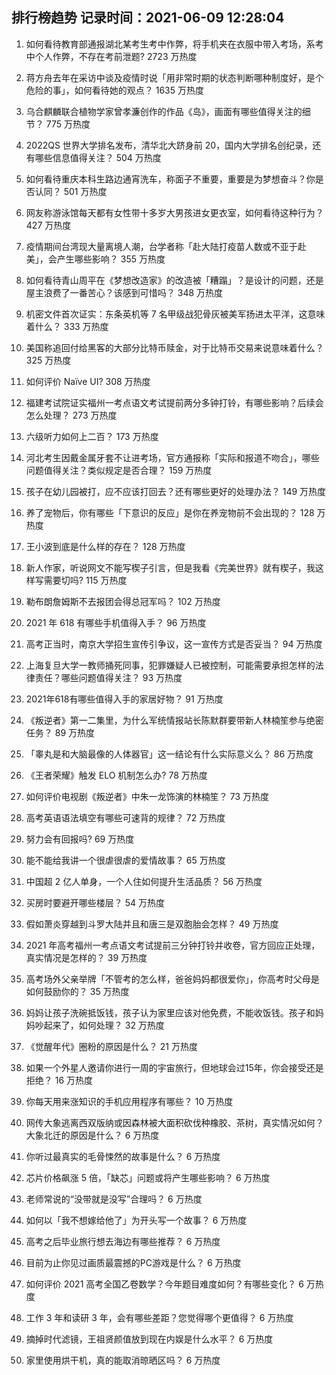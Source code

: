 
## 排行榜趋势 记录时间：2021-06-09 12:28:04
  
  1. 如何看待教育部通报湖北某考生考中作弊，将手机夹在衣服中带入考场，系考中个人作弊，不存在考前泄题? 2723 万热度
    
  2. 蒋方舟去年在采访中谈及疫情时说「用非常时期的状态判断哪种制度好，是个危险的事」，如何看待她的观点？ 1635 万热度
    
  3. 乌合麒麟联合植物学家曾孝濂创作的作品《岛》，画面有哪些值得关注的细节？ 775 万热度
    
  4. 2022QS 世界大学排名发布，清华北大跻身前 20，国内大学排名创纪录，还有哪些信息值得关注？ 504 万热度
    
  5. 如何看待重庆本科生路边通宵洗车，称面子不重要，重要是为梦想奋斗？你是否认同？ 501 万热度
    
  6. 网友称游泳馆每天都有女性带十多岁大男孩进女更衣室，如何看待这种行为？ 427 万热度
    
  7. 疫情期间台湾现大量离境人潮，台学者称「赴大陆打疫苗人数或不亚于赴美」，会产生哪些影响？ 355 万热度
    
  8. 如何看待青山周平在《梦想改造家》的改造被「糟蹋」？是设计的问题，还是屋主浪费了一番苦心？该感到可惜吗？ 348 万热度
    
  9. 机密文件首次证实：东条英机等 7 名甲级战犯骨灰被美军扬进太平洋，这意味着什么？ 333 万热度
    
  10. 美国称追回付给黑客的大部分比特币赎金，对于比特币交易来说意味着什么？ 325 万热度
    
  11. 如何评价 Naïve UI? 308 万热度
    
  12. 福建考试院证实福州一考点语文考试提前两分多钟打铃，有哪些影响？后续会怎么处理？ 273 万热度
    
  13. 六级听力如何上二百？ 173 万热度
    
  14. 河北考生因戴金属牙套不让进考场，官方通报称「实际和报道不吻合」，哪些问题值得关注？类似规定是否合理？ 159 万热度
    
  15. 孩子在幼儿园被打，应不应该打回去？还有哪些更好的处理办法？ 149 万热度
    
  16. 养了宠物后，你有哪些「下意识的反应」是你在养宠物前不会出现的？ 128 万热度
    
  17. 王小波到底是什么样的存在？ 128 万热度
    
  18. 新人作家，听说网文不能写楔子引言，但是我看《完美世界》就有楔子，我这样写需要切吗? 115 万热度
    
  19. 勒布朗詹姆斯不去报团会得总冠军吗？ 102 万热度
    
  20. 2021 年 618 有哪些手机值得入手？ 96 万热度
    
  21. 高考正当时，南京大学招生宣传引争议，这一宣传方式是否妥当？ 94 万热度
    
  22. 上海复旦大学一教师捅死同事，犯罪嫌疑人已被控制，可能需要承担怎样的法律责任？哪些问题值得关注？ 93 万热度
    
  23. 2021年618有哪些值得入手的家居好物？ 91 万热度
    
  24. 《叛逆者》第一二集里，为什么军统情报站长陈默群要带新人林楠笙参与绝密任务？ 89 万热度
    
  25. 「睾丸是和大脑最像的人体器官」这一结论有什么实际意义么？ 86 万热度
    
  26. 《王者荣耀》触发 ELO 机制怎么办? 78 万热度
    
  27. 如何评价电视剧《叛逆者》中朱一龙饰演的林楠笙？ 73 万热度
    
  28. 高考英语语法填空有哪些可速背的规律？ 72 万热度
    
  29. 努力会有回报吗? 69 万热度
    
  30. 能不能给我讲一个很虐很虐的爱情故事？ 65 万热度
    
  31. 中国超 2 亿人单身，一个人住如何提升生活品质？ 56 万热度
    
  32. 买房时要避开哪些楼层？ 54 万热度
    
  33. 假如萧炎穿越到斗罗大陆并且和唐三是双胞胎会怎样？ 49 万热度
    
  34. 2021 年高考福州一考点语文考试提前三分钟打铃并收卷，官方回应正处理，真实情况是怎样的？ 39 万热度
    
  35. 高考场外父亲举牌「不管考的怎么样，爸爸妈妈都很爱你」，你高考时父母是如何鼓励你的？ 35 万热度
    
  36. 妈妈让孩子洗碗抵饭钱，孩子认为家里应该对他免费，不能收饭钱。孩子和妈妈吵起来了，如何处理？ 32 万热度
    
  37. 《觉醒年代》圈粉的原因是什么？ 21 万热度
    
  38. 如果一个外星人邀请你进行一周的宇宙旅行，但地球会过15年，你会接受还是拒绝？ 16 万热度
    
  39. 你每天用来涨知识的手机应用程序有哪些？ 10 万热度
    
  40. 网传大象逃离西双版纳或因森林被大面积砍伐种橡胶、茶树，真实情况如何？大象北迁的原因是什么？ 6 万热度
    
  41. 你听过最真实的毛骨悚然的故事是什么？ 6 万热度
    
  42. 芯片价格飙涨 5 倍，「缺芯」问题或将产生哪些影响？ 6 万热度
    
  43. 老师常说的“没带就是没写”合理吗？ 6 万热度
    
  44. 如何以「我不想嫁给他了」为开头写一个故事？ 6 万热度
    
  45. 高考之后毕业旅行想去海边有哪些推荐？ 6 万热度
    
  46. 目前为止你见过画质最震撼的PC游戏是什么？ 6 万热度
    
  47. 如何评价 2021 高考全国乙卷数学？今年题目难度如何？有哪些变化？ 6 万热度
    
  48. 工作 3 年和读研 3 年，会有哪些差距？您觉得哪个更值得？ 6 万热度
    
  49. 摘掉时代滤镜，王祖贤颜值放到现在内娱是什么水平？ 6 万热度
    
  50. 家里使用烘干机，真的能取消晾晒区吗？ 6 万热度
    